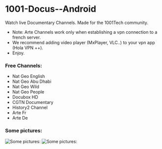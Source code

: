 # 1001-Docus--Android
Watch live Documentary Channels.
Made for the 1001Tech community.

* Note: Arte Channels work only when establishing a vpn connection to a french server.
* We recommend adding video player (MxPlayer, VLC..) to your vpn app (Hola VPN ++).
* Enjoy.


### Free Channels:

 * Nat Geo English
 * Nat Geo Abu Dhabi
 * Nat Geo Wild
 * Nat Geo People
 * Docubox HD
 * CGTN Documentary
 * History2 Channel
 * Arte Fr
 * Arte De


### Some pictures:
![Some pictures:](https://i.imgur.com/1HbJ6kA.jpg)
![Some pictures:](https://i.imgur.com/lQucmML.jpg)
